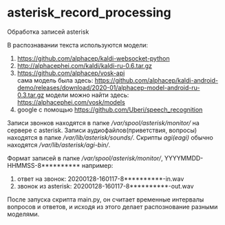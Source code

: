 # asterisk_record_processing

Обработка записей asterisk

В распознавании текста используются модели:
1) https://github.com/alphacep/kaldi-websocket-python
2)  http://alphacephei.com/kaldi/kaldi-ru-0.6.tar.gz
3) https://github.com/alphacep/vosk-api                                  
  сама модель была здесь:
https://github.com/alphacep/kaldi-android-demo/releases/download/2020-01/alphacep-model-android-ru-0.3.tar.gz
модели можно найти здесь: https://alphacephei.com/vosk/models
4) google с помощью  https://github.com/Uberi/speech_recognition 


Записи звонков находятся в папке */var/spool/asterisk/monitor/* на сервере с asterisk.
Записи аудиофайлов(приветствия, вопросы) находятся в папке */var/lib/asterisk/sounds/*.
Скрипты *agi(eagi)* обычно находятся */var/lib/asterisk/agi-bin/*.


Формат записей в папке */var/spool/asterisk/monitor/*, YYYYMMDD-HHMMSS-8**********  например:

1. ответ на звонок: 20200128-160117-8**********-in.wav
2. звонок из asterisk:  20200128-160117-8**********-out.wav

После запуска скрипта main.py, он считает временные интервалы вопросов и ответов, и исходя из этого делает распознование разными моделями.
